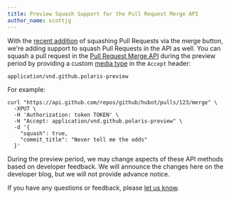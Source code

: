 ```yaml
---
title: Preview Squash Support for the Pull Request Merge API
author_name: scottjg
---
```


With the [recent addition](https://github.com/blog/2141-squash-your-commits) of squashing Pull Requests via the merge button, we're adding support to squash Pull Requests in the API as well. You can squash a pull request in the [Pull Request Merge API][docs] during the preview period by providing a custom [media type][media-type] in the `Accept` header:

    application/vnd.github.polaris-preview

For example:

``` command-line
curl "https://api.github.com/repos/github/hubot/pulls/123/merge" \
  -XPUT \
  -H 'Authorization: token TOKEN' \
  -H "Accept: application/vnd.github.polaris-preview" \
  -d '{
    "squash": true,
    "commit_title": "Never tell me the odds"
  }'
```

During the preview period, we may change aspects of these API methods based on developer feedback. We will announce the changes here on the developer blog, but we will not provide advance notice.

If you have any questions or feedback, please [let us know][contact].

[media-type]: /v3/media
[docs]: /v3/pulls/#merge-a-pull-request-merge-button
[contact]: https://github.com/contact?form%5Bsubject%5D=Squash+API+Preview
